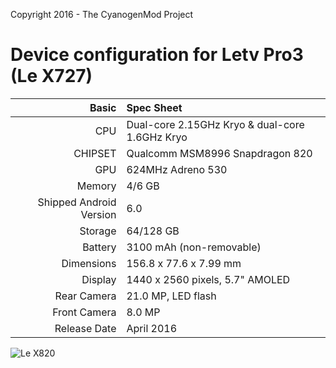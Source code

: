 Copyright 2016 - The CyanogenMod Project

Device configuration for Letv Pro3 (Le X727)
=====================================

Basic   | Spec Sheet
-------:|:-------------------------
CPU     | Dual-core 2.15GHz Kryo & dual-core 1.6GHz Kryo
CHIPSET | Qualcomm MSM8996 Snapdragon 820
GPU     | 624MHz Adreno 530
Memory  | 4/6 GB
Shipped Android Version | 6.0
Storage | 64/128 GB
Battery | 3100 mAh (non-removable)
Dimensions | 156.8 x 77.6 x 7.99 mm
Display | 1440 x 2560 pixels, 5.7" AMOLED
Rear Camera  | 21.0 MP, LED flash
Front Camera | 8.0 MP
Release Date | April 2016

![Le X820](http://img2.hdletv.com/file/20160905/default/12511498927079974 "Le X829")
